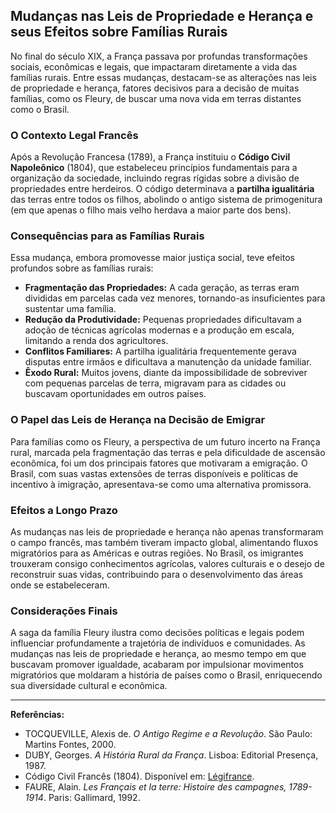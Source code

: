 ## Mudanças nas Leis de Propriedade e Herança e seus Efeitos sobre Famílias Rurais

No final do século XIX, a França passava por profundas transformações sociais, econômicas e legais, que impactaram diretamente a vida das famílias rurais. Entre essas mudanças, destacam-se as alterações nas leis de propriedade e herança, fatores decisivos para a decisão de muitas famílias, como os Fleury, de buscar uma nova vida em terras distantes como o Brasil.

### O Contexto Legal Francês

Após a Revolução Francesa (1789), a França instituiu o **Código Civil Napoleônico** (1804), que estabeleceu princípios fundamentais para a organização da sociedade, incluindo regras rígidas sobre a divisão de propriedades entre herdeiros. O código determinava a **partilha igualitária** das terras entre todos os filhos, abolindo o antigo sistema de primogenitura (em que apenas o filho mais velho herdava a maior parte dos bens).

### Consequências para as Famílias Rurais

Essa mudança, embora promovesse maior justiça social, teve efeitos profundos sobre as famílias rurais:

- **Fragmentação das Propriedades:** A cada geração, as terras eram divididas em parcelas cada vez menores, tornando-as insuficientes para sustentar uma família.
- **Redução da Produtividade:** Pequenas propriedades dificultavam a adoção de técnicas agrícolas modernas e a produção em escala, limitando a renda dos agricultores.
- **Conflitos Familiares:** A partilha igualitária frequentemente gerava disputas entre irmãos e dificultava a manutenção da unidade familiar.
- **Êxodo Rural:** Muitos jovens, diante da impossibilidade de sobreviver com pequenas parcelas de terra, migravam para as cidades ou buscavam oportunidades em outros países.

### O Papel das Leis de Herança na Decisão de Emigrar

Para famílias como os Fleury, a perspectiva de um futuro incerto na França rural, marcada pela fragmentação das terras e pela dificuldade de ascensão econômica, foi um dos principais fatores que motivaram a emigração. O Brasil, com suas vastas extensões de terras disponíveis e políticas de incentivo à imigração, apresentava-se como uma alternativa promissora.

### Efeitos a Longo Prazo

As mudanças nas leis de propriedade e herança não apenas transformaram o campo francês, mas também tiveram impacto global, alimentando fluxos migratórios para as Américas e outras regiões. No Brasil, os imigrantes trouxeram consigo conhecimentos agrícolas, valores culturais e o desejo de reconstruir suas vidas, contribuindo para o desenvolvimento das áreas onde se estabeleceram.

### Considerações Finais

A saga da família Fleury ilustra como decisões políticas e legais podem influenciar profundamente a trajetória de indivíduos e comunidades. As mudanças nas leis de propriedade e herança, ao mesmo tempo em que buscavam promover igualdade, acabaram por impulsionar movimentos migratórios que moldaram a história de países como o Brasil, enriquecendo sua diversidade cultural e econômica.

---

**Referências:**

- TOCQUEVILLE, Alexis de. _O Antigo Regime e a Revolução_. São Paulo: Martins Fontes, 2000.
- DUBY, Georges. _A História Rural da França_. Lisboa: Editorial Presença, 1987.
- Código Civil Francês (1804). Disponível em: [Légifrance](https://www.legifrance.gouv.fr/).
- FAURE, Alain. _Les Français et la terre: Histoire des campagnes, 1789-1914_. Paris: Gallimard, 1992.
